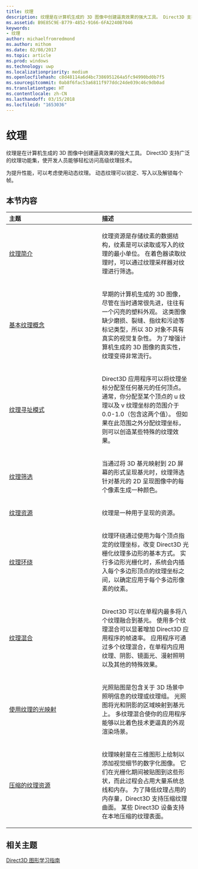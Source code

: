 ```yaml
---
title: 纹理
description: 纹理是在计算机生成的 3D 图像中创建逼真效果的强大工具。 Direct3D 支持广泛的纹理功能集，使开发人员能够轻松访问高级纹理技术。
ms.assetid: B9E85C9E-B779-4852-9166-6FA2240B7046
keywords:
- 纹理
author: michaelfromredmond
ms.author: mithom
ms.date: 02/08/2017
ms.topic: article
ms.prod: windows
ms.technology: uwp
ms.localizationpriority: medium
ms.openlocfilehash: c8d48114a6d4bc7386951264a5fc94990bd0b7f5
ms.sourcegitcommit: 0ab8f6fac53a6811f977ddc24de039c46c9db0ad
ms.translationtype: HT
ms.contentlocale: zh-CN
ms.lasthandoff: 03/15/2018
ms.locfileid: "1653036"
---
```

# <a name="textures"></a>纹理


纹理是在计算机生成的 3D 图像中创建逼真效果的强大工具。 Direct3D 支持广泛的纹理功能集，使开发人员能够轻松访问高级纹理技术。

为提升性能，可以考虑使用动态纹理。 动态纹理可以锁定、写入以及解锁每个帧。

## <a name="span-idin-this-sectionspanin-this-section"></a><span id="in-this-section"></span>本节内容


<table>
<colgroup>
<col width="50%" />
<col width="50%" />
</colgroup>
<thead>
<tr class="header">
<th align="left">主题</th>
<th align="left">描述</th>
</tr>
</thead>
<tbody>
<tr class="odd">
<td align="left"><p><a href="introduction-to-textures.md">纹理简介</a></p></td>
<td align="left"><p>纹理资源是存储纹素的数据结构，纹素是可以读取或写入的纹理的最小单位。 在着色器读取纹理时，可以通过纹理采样器对纹理进行筛选。</p></td>
</tr>
<tr class="even">
<td align="left"><p><a href="basic-texturing-concepts.md">基本纹理概念</a></p></td>
<td align="left"><p>早期的计算机生成的 3D 图像，尽管在当时通常很先进，往往有一个闪亮的塑料外观。 这类图像缺少磨损、裂缝、指纹和污迹等标记类型，所以 3D 对象不具有真实的视觉复杂性。 为了增强计算机生成的 3D 图像的真实性，纹理变得非常流行。</p></td>
</tr>
<tr class="odd">
<td align="left"><p><a href="texture-addressing-modes.md">纹理寻址模式</a></p></td>
<td align="left"><p>Direct3D 应用程序可以将纹理坐标分配至任何基元的任何顶点。 通常，你分配至某个顶点的 u 纹理以及 v 纹理坐标的范围介于 0.0-1.0（包含这两个值）。 但如果在此范围之外分配纹理坐标，则可以创造某些特殊的纹理效果。</p></td>
</tr>
<tr class="even">
<td align="left"><p><a href="texture-filtering.md">纹理筛选</a></p></td>
<td align="left"><p>当通过将 3D 基元映射到 2D 屏幕的形式呈现基元时，纹理筛选针对基元的 2D 呈现图像中的每个像素生成一种颜色。</p></td>
</tr>
<tr class="odd">
<td align="left"><p><a href="texture-resources.md">纹理资源</a></p></td>
<td align="left"><p>纹理是一种用于呈现的资源。</p></td>
</tr>
<tr class="even">
<td align="left"><p><a href="texture-wrapping.md">纹理环绕</a></p></td>
<td align="left"><p>纹理环绕通过使用为每个顶点指定的纹理坐标，改变 Direct3D 光栅化纹理多边形的基本方式。 实行多边形光栅化时，系统会内插入每个多边形顶点的纹理坐标之间，以确定应用于每个多边形像素的纹素。</p></td>
</tr>
<tr class="odd">
<td align="left"><p><a href="texture-blending.md">纹理混合</a></p></td>
<td align="left"><p>Direct3D 可以在单程内最多将八个纹理融合到基元。 使用多个纹理混合可以显著增加 Direct3D 应用程序的帧速率。 应用程序可通过多个纹理混合，在单程内应用纹理、阴影、镜面光、漫射照明以及其他的特殊效果。</p></td>
</tr>
<tr class="even">
<td align="left"><p><a href="light-mapping-with-textures.md">使用纹理的光映射</a></p></td>
<td align="left"><p>光照贴图是包含关于 3D 场景中照明信息的纹理或纹理组。 光照图将光和阴影的区域映射到基元上。 多纹理混合使你的应用程序能够以比着色技术更逼真的外观渲染场景。</p></td>
</tr>
<tr class="odd">
<td align="left"><p><a href="compressed-texture-resources.md">压缩的纹理资源</a></p></td>
<td align="left"><p>纹理映射是在三维图形上绘制以添加视觉细节的数字化图像。 它们在光栅化期间被贴图到这些形状，而此过程会占用大量系统总线和内存。 为了降低纹理占用的内存量，Direct3D 支持压缩纹理曲面。 某些 Direct3D 设备支持在本地压缩的纹理表面。</p></td>
</tr>
</tbody>
</table>

 

## <a name="span-idrelated-topicsspanrelated-topics"></a><span id="related-topics"></span>相关主题


[Direct3D 图形学习指南](index.md)

 

 




